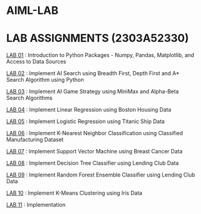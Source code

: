 # AIML-LAB
<h1>LAB ASSIGNMENTS (2303A52330)</h1>

<body>
  
<a href="https://github.com/RickyBandi/AIML-LAB/blob/main/LAB/Week%201.ipynb">LAB 01</a> : Introduction to Python Packages - Numpy, Pandas, Matplotlib, and Access to Data Sources

<a href="https://github.com/RickyBandi/AIML-LAB/blob/main/LAB/Week%202%20(Aug%2014)%20%5BAIML%5D.ipynb">LAB 02</a> : Implement AI Search using Breadth First, Depth First and A* Search Algorithm using Python

<a href="https://github.com/RickyBandi/AIML-LAB/blob/main/LAB/Week%203.ipynb">LAB 03</a> : Implement AI Game Strategy using MiniMax and Alpha-Beta Search Algorithms 

<a href="https://github.com/RickyBandi/AIML-LAB/blob/main/LAB/Week%204.ipynb">LAB 04</a> : Implement Linear Regression using Boston Housing Data

<a href="https://github.com/RickyBandi/AIML-LAB/blob/main/LAB/Week%205.ipynb">LAB 05</a> :  Implement Logistic Regression using Titanic Ship Data

<a href="https://github.com/RickyBandi/AIML-LAB/blob/main/LAB/Week%206.ipynb">LAB 06</a> : Implement K-Nearest Neighbor Classification using Classified Manufacturing Dataset

<a href="https://github.com/RickyBandi/AIML-LAB/blob/main/LAB/Week%207.ipynb">LAB 07</a> : Implement Support Vector Machine using Breast Cancer Data

<a href="https://github.com/RickyBandi/AIML-LAB/blob/main/LAB/Week_8.ipynb">LAB 08</a> : Implement Decision Tree Classifier using Lending Club Data

<a href="https://github.com/RickyBandi/AIML-LAB/blob/main/LAB/Week%209.ipynb">LAB 09</a> : Implement Random Forest Ensemble Classifier using Lending Club Data

<a href="https://github.com/RickyBandi/AIML-LAB/blob/main/LAB/Week%20-%2010%20%5BKMeans%5D.ipynb">LAB 10</a> : Implement K-Means Clustering using Iris Data

<a href="https://github.com/RickyBandi/AIML-LAB/blob/main/LAB/AIML%20Implementation.ipynb">LAB 11</a> : Implementation
</body>
